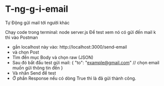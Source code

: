 ﻿# T-ng-g-i-email
Tự Động gửi mail tới người khác

Chạy code trong terminal: node server.js
Để test xem nó có gửi đến mail k thì vào Postman
+ gắn localhost này vào: http://localhost:3000/send-email
+ và chọn Post
+ Tìm đến mục Body và chọn raw (JSON)
+ Sau đó bắt đầu test gửi mail:
{
"to": "example@gmail.com"  // chọn email muốn gửi thông tin đến
}
+ Và nhấn Send để test
+ Ở phần Response nếu có dòng True thì là đã gửi thành công.
